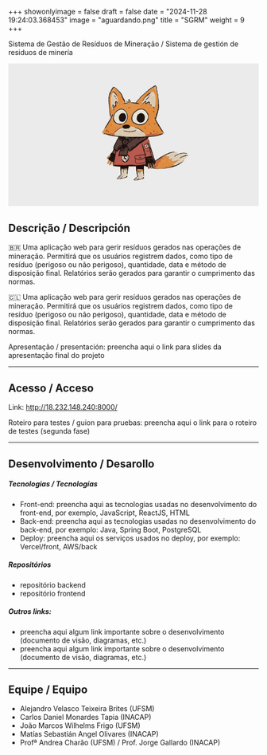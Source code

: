 +++
showonlyimage = false
draft = false
date = "2024-11-28 19:24:03.368453"
image = "aguardando.png"
title = "SGRM"
weight = 9
+++


Sistema de Gestão de Resíduos de Mineração / Sistema de gestión de residuos de minería

<!--more-->

![](moho_follow_through2.gif)


## Descrição / Descripción

🇧🇷 Uma aplicação web para gerir resíduos gerados nas operações de mineração. Permitirá que os usuários registrem dados, como tipo de resíduo (perigoso ou não perigoso), quantidade, data e método de disposição final. Relatórios serão gerados para garantir o cumprimento das normas.



🇨🇱 Uma aplicação web para gerir resíduos gerados nas operações de mineração. Permitirá que os usuários registrem dados, como tipo de resíduo (perigoso ou não perigoso), quantidade, data e método de disposição final. Relatórios serão gerados para garantir o cumprimento das normas.

Apresentação / presentación: preencha aqui o link para slides da apresentação final do projeto

---

## Acesso / Acceso

Link: 
http://18.232.148.240:8000/

Roteiro para testes / guion para pruebas: 
preencha aqui o link para o roteiro de testes (segunda fase)


---

## Desenvolvimento / Desarollo

##### Tecnologias / Tecnologías

- Front-end: preencha aqui as tecnologias usadas no desenvolvimento do front-end, por exemplo, JavaScript, ReactJS, HTML
- Back-end: preencha aqui as tecnologias usadas no desenvolvimento do back-end, por exemplo: Java, Spring Boot, PostgreSQL
- Deploy: preencha aqui os serviços usados no deploy, por exemplo: Vercel/front, AWS/back

##### Repositórios

- repositório backend
- repositório frontend

##### Outros links:
- preencha aqui algum link importante sobre o desenvolvimento (documento de visão, diagramas, etc.)
- preencha aqui algum link importante sobre o desenvolvimento (documento de visão, diagramas, etc.)

---

## Equipe / Equipo

- Alejandro Velasco Teixeira Brites (UFSM)
- Carlos Daniel Monardes Tapia (INACAP)
- João Marcos Wilhelms Frigo (UFSM)
- Matías Sebastián Angel Olivares (INACAP)
- Profª Andrea Charão (UFSM) / Prof. Jorge Gallardo (INACAP)

